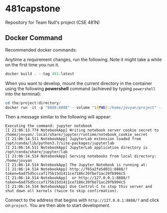 # 481capstone
Repository for Team Null's project (CSE 481N)

## Docker Command

Recommended docker commands:

Anytime a requirement changes, run the following. Note it might take a while on the first time you run it.

```ps1
docker build . --tag 481:latest
```

When you want to develop, mount the current directory in the container using the following **powershell** command (achieved by typing `powershell` into the terminal):

```ps1
cd the/project/directory/
docker run -it -p "8888:8888" --volume "${PWD}:/home/jovyan/project" --rm 481:latest
```

Then a message similar to the following will appear:

```
Executing the command: jupyter notebook
[I 21:06:13.774 NotebookApp] Writing notebook server cookie secret to /home/jovyan/.local/share/jupyter/runtime/notebook_cookie_secret
[I 21:06:14.511 NotebookApp] JupyterLab extension loaded from /opt/conda/lib/python3.7/site-packages/jupyterlab
[I 21:06:14.511 NotebookApp] JupyterLab application directory is /opt/conda/share/jupyter/lab  
[I 21:06:14.514 NotebookApp] Serving notebooks from local directory: /home/jovyan
[I 21:06:14.514 NotebookApp] The Jupyter Notebook is running at:
[I 21:06:14.514 NotebookApp] http://f65a2fe5d031:8888/?token=6ad75d5cccaf175b15d1411ce7186c39fbe71ac29fb994c5
[I 21:06:14.514 NotebookApp]  or http://127.0.0.1:8888/?token=6ad75d5cccaf175b15d1411ce7186c39fbe71ac29fb994c5
[I 21:06:14.514 NotebookApp] Use Control-C to stop this server and shut down all kernels (twice to skip confirmation).
```

Connect to the address that begins with `http://127.0.0.1:8888/?` and click on `project`. You are then able to start development.